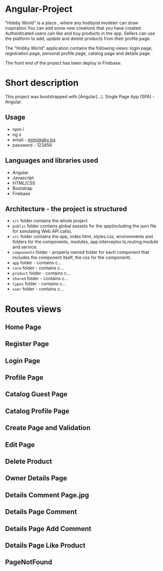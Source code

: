 # Angular-Project

"Hobby World" is a place , where any hobbyist modeler can draw inspiration.You can add some new creations that you have created. Authenticated users can like and buy products in the app. Sellers can use the platform to add, update and delete products from their profile page.

The "Hobby World" application contains the following views: login page, registration page,  personal profile page, catalog page and details page.

The front end of the project has been deploy in Firebase: 

# Short description
This project was bootstrapped with [Angular]...).
Single Page App (SPA) - Angular.
## Usage
- npm i
- ng s
- email - mimi@abv.bg
- password - 123456
## Languages and libraries used
- Angular
- Javascript
- HTML/CSS
- Bootstrap
- Firebase
## Architecture - the project is structured
 - `src` folder contains the whole project.
 - `public` folder contains global asssets for the app(including the json file for simulating Web API calls).
 - `src` folder contains the app, index.html, styles.css, environments and folders for the components, modules, app.interceptor.ts,routing.module and service.
 - `components` folder - properly named folder for each component that includes the component itself, the css  for the component).
 - `app` folder - contains c...
 - `core` folder - contains c...
 - `product` folder - contains c...
 - `shared` folder - contains c...
 - `types` folder - contains c...
 - `user` folder - contains c...
# Routes views
## Home Page


## Register Page


## Login Page


## Profile Page


## Catalog Guest Page


## Catalog Profile Page


## Create Page and Validation


 

## Edit Page


## Delete Product


## Owner Details Page


## Details Comment Page.jpg


## Details Page Comment
 

## Details Page Add Comment


## Details Page Like Product


## PageNotFound

